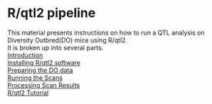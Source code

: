 # R/qtl2 pipeline
This material presents instructions on how to run a QTL analysis on Diversity Outbred(DO) mice using R/qtl2.  
It is broken up into several parts.  
[Introduction](https://github.com/Sethupathy-Lab/R-qtl2-pipeline/blob/master/Rqtl2.Introduction.md)  
[Installing R/qtl2 software](https://github.com/Sethupathy-Lab/R-qtl2-pipeline/blob/master/Rqtl2.InstallingRqtl2.md)  
[Preparing the DO data](https://github.com/Sethupathy-Lab/R-qtl2-pipeline/blob/master/Rqtl2.PreparingDOData.md)  
[Running the Scans](https://github.com/Sethupathy-Lab/R-qtl2-pipeline/blob/master/Rqtl2.RunningScans.md)  
[Processing Scan Results](https://github.com/Sethupathy-Lab/R-qtl2-pipeline/blob/master/Rqtl2.ProcessingScanResults.md)  
[R/qtl2 Tutorial](https://github.com/Sethupathy-Lab/R-qtl2-pipeline/blob/master/Rqtl2Tutorial.md)
